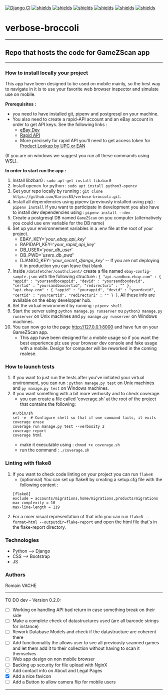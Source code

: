 [![Django CI](https://github.com/Kariss83/verbose-broccoli/actions/workflows/django.yml/badge.svg?branch=develop)](https://github.com/Kariss83/verbose-broccoli/actions/workflows/django.yml)
[![shields](https://img.shields.io/badge/coverage-95%25-green)](https://img.shields.io)
[![shields](https://img.shields.io/badge/uses-css-blue)](https://img.shields.io)
[![shields](https://img.shields.io/badge/uses-bootstrap-blue)](https://img.shields.io)
[![shields](https://img.shields.io/badge/uses-python-blue)](https://img.shields.io)
[![shields](https://img.shields.io/badge/uses-django-blue)](https://img.shields.io)
[![shields](https://img.shields.io/badge/uses-javascript-blue)](https://img.shields.io)
# verbose-broccoli
---
## Repo that hosts the code for GameZScan app
---

### How to install locally your project
This app have been designed to be used on mobile mainly, so the best way to navigate in it is to use
your favorite web browser inspector and simulate use on mobile.

**Prerequisites :**
- you need to have installed git, pipenv and postgresql on your machine.
- You also need to create a rapid-API account and an eBay account in order to get API keys. 
See the following links :
  - [eBay Dev](https://developer.ebay.com/)
  - [Rapid API](https://rapidapi.com)
  - More precisely for rapid API you'll need to get access token for [Product Lookup by UPC or EAN](https://rapidapi.com/go-upc-go-upc-default/api/product-lookup-by-upc-or-ean/)


(If you are on windows we suggest you run all these commands using WSL).


**In order to start run the app :**
1. Install libzbar0 : `sudo apt-get install libzbar0`
2. Install opencv for python : `sudo apt install python3-opencv`
3. Get your repo locally by running : `git clone https://github.com/Kariss83/verbose-broccoli.git`.
4. Install all dependencies using pipenv (previously installed using pip) : `pipenv install`
   If you want to participate in development you also have to install dev dependencies using : `pipenv install --dev`
5. Create a postgresql DB named `GameZScan` on you computer (alternatively you could use env variable for the DB name)
6. Set up your environnement variables in a .env file at the root of your project.
    - EBAY_KEY='*your_ebay_api_key*'
    - RAPIDAPI_KEY='*your_rapid_api_key*'
    - DB_USER='*your_db_user*'
    - DB_PWD='*users_db_pwd*'
    - DJANGO_KEY='*your_secret_django_key*' -- If you are not deploying it in production you can leave that blank
7. Inside `/datafetcher/oauthclient/` create a file named `ebay-config-sample.json` with the following structure :
`
{
    "api.sandbox.ebay.com" : {
                "appid" : "yoursandboxappid",
                "devid" : "yoursandboxdevid",
                "certid" : "yoursandboxcertid",
                "redirecturi" : ""
                },
    "api.ebay.com" : {
                    "appid" : "yourappid",
                    "devid" : "yourdevid",
                    "certid" : "yourcertid",
                    "redirecturi" : ""
                   }
}
`. All these info are available on the ebay developper hub.
7. Set the virtual environment by running : `pipenv shell`
8. Start the server using `python manage.py runserver` ou `python3 manage.py runserver` on Unix machines and `py manage.py runserver` on Windows machines.
9.  You can now go to the page http://127.0.0.1:8000 and have fun on your GameZScan app.
    - This app have been designed for a mobile usage so if you want the best experience plz use your browser dev console and fake usage with a mobile. Design for computer will be reworked in the coming realese.


### How to launch tests
1. If you want to just run the tests after you've initiated your virtual environment, you can run : `python manage.py test` on Unix machines and `py manage.py test` on Windows machines.
2. If you want something with a bit more verbosity and to check coverage.
    - you can create a file called 'coverage.sh' at the root of the project that contains the following:
    ```
    #!/bin/sh
    set -e  # Configure shell so that if one command fails, it exits
    coverage erase
    coverage run manage.py test --verbosity 2
    coverage report
    coverage html
    ```
    - make it executable using : `chmod +x coverage.sh`
    - run the command : `./coverage.sh`


### Linting with flake8
1. If you want to check code linting on your project you can run `flake8`
    - (optionnal) You can set up flake8 by creating a setup.cfg file with the following content :
    ```
    [flake8]
    exclude = accounts/migrations,home/migrations,products/migrations
    max-complexity = 10
    max-line-length = 119
    ```
2. For a nicer visual representation of that info you can run `flake8 --format=html --outputdir=flake-report` and open the html file that's in the flake-report directory.


### Technologies
- Python --> Django
- CSS --> Bootstrap
- JS

### Authors

Romain VACHE

---

TO DO dev - Version 0.2.0:
- [ ] Working on handling API bad return in case something break on their side
- [ ] Make a complete check of datastructures used (are all barcode strings for instance)
- [ ] Rework Database Models and check if the datastructure are coherent there
- [ ] Add functionnality the allows user to see all previously scanned games and let them add it to their collection without having to scan it themselves
- [ ] Web app design on non mobile browser
- [ ] Backing up security for file upload with NginX
- [ ] Add contact info on About and Legal Pages
- [x] Add a nice favicon
- [ ] Add a Button to allow camera flip for mobile users

---
